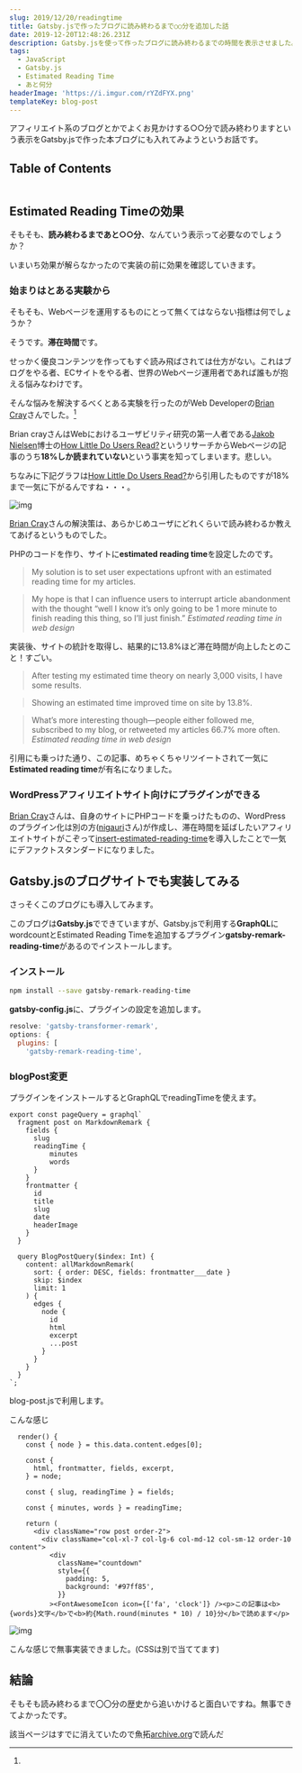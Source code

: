 ```yaml
---
slug: 2019/12/20/readingtime
title: Gatsby.jsで作ったブログに読み終わるまで○○分を追加した話
date: 2019-12-20T12:48:26.231Z
description: Gatsby.jsを使って作ったブログに読み終わるまでの時間を表示させました。ついでにEstimated Reading Timeの歴史も深ぼっていきます。
tags:
  - JavaScript
  - Gatsby.js
  - Estimated Reading Time
  - あと何分
headerImage: 'https://i.imgur.com/rYZdFYX.png'
templateKey: blog-post
---
```


アフィリエイト系のブログとかでよくお見かけする○○分で読み終わりますという表示をGatsby.jsで作った本ブログにも入れてみようというお話です。

## Table of Contents

```toc

```

## Estimated Reading Timeの効果

そもそも、**読み終わるまであと○○分**、なんていう表示って必要なのでしょうか？

いまいち効果が解らなかったので実装の前に効果を確認していきます。

### 始まりはとある実験から

そもそも、Webページを運用するものにとって無くてはならない指標は何でしょうか？

そうです。**滞在時間**です。

せっかく優良コンテンツを作ってもすぐ読み飛ばされては仕方がない。これはブログをやる者、ECサイトをやる者、世界のWebページ運用者であれば誰もが抱える悩みなわけです。

そんな悩みを解決するべくとある実験を行ったのがWeb Developerの[Brian Cray](https://www.linkedin.com/in/briancray)さんでした。[^gyotaku]

Brian crayさんはWebにおけるユーザビリティ研究の第一人者である[Jakob Nielsen](https://www.nngroup.com/people/jakob-nielsen/)博士の[How Little Do Users Read?](https://www.nngroup.com/articles/how-little-do-users-read/)というリサーチからWebページの記事のうち**18%しか読まれていない**という事実を知ってしまいます。悲しい。

ちなみに下記グラフは[How Little Do Users Read?](https://www.nngroup.com/articles/how-little-do-users-read/)から引用したものですが18%まで一気に下がるんですね・・・。

![img](https://media.nngroup.com/media/editor/alertbox/percent-of-text-read.gif)

[Brian Cray](https://www.linkedin.com/in/briancray)さんの解決策は、あらかじめユーザにどれくらいで読み終わるか教えてあげるというものでした。

PHPのコードを作り、サイトに**estimated reading time**を設定したのです。

> My solution is to set user expectations upfront with an estimated reading time for my articles. 

> My hope is that I can influence users to interrupt article abandonment with the thought “well I know it’s only going to be 1 more minute to finish reading this thing, so I’ll just finish.” <cite>Estimated reading time in web design</cite>

実装後、サイトの統計を取得し、結果的に13.8%ほど滞在時間が向上したとのこと！すごい。

> After testing my estimated time theory on nearly 3,000 visits, I have some results. 

> Showing an estimated time improved time on site by 13.8%. 

> What’s more interesting though—people either followed me, subscribed to my blog, or retweeted my articles 66.7% more often. <cite>Estimated reading time in web design</cite>

引用にも乗っけた通り、この記事、めちゃくちゃリツイートされて一気に**Estimated reading time**が有名になりました。

### WordPressアフィリエイトサイト向けにプラグインができる

[Brian Cray](https://www.linkedin.com/in/briancray)さんは、自身のサイトにPHPコードを乗っけたものの、WordPressのプラグイン化は別の方([nigauri](https://www.nigauri.me/)さん)が作成し、滞在時間を延ばしたいアフィリエイトサイトがこぞって[insert-estimated-reading-time](https://ja.wordpress.org/plugins/insert-estimated-reading-time/)を導入したことで一気にデファクトスタンダードになりました。

## Gatsby.jsのブログサイトでも実装してみる

さっそくこのブログにも導入してみます。

このブログは**Gatsby.js**でできていますが、Gatsby.jsで利用する**GraphQL**にwordcountとEstimated Reading Timeを追加するプラグイン**gatsby-remark-reading-time**があるのでインストールします。

### インストール

```bash
npm install --save gatsby-remark-reading-time
```

**gatsby-config.js**に、プラグインの設定を追加します。

```javascript
resolve: 'gatsby-transformer-remark',
options: {
  plugins: [
    'gatsby-remark-reading-time',
```

### blogPost変更

プラグインをインストールするとGraphQLでreadingTimeを使えます。

```javascript{numberLines: 1}{5-7}
export const pageQuery = graphql`
  fragment post on MarkdownRemark {
    fields {
      slug
      readingTime {
          minutes
          words
      }
    }
    frontmatter {
      id
      title
      slug
      date
      headerImage
    }
  }

  query BlogPostQuery($index: Int) {
    content: allMarkdownRemark(
      sort: { order: DESC, fields: frontmatter___date }
      skip: $index
      limit: 1
    ) {
      edges {
        node {
          id
          html
          excerpt
          ...post
        }
      }
    }
  }
`;
```

blog-post.jsで利用します。

こんな感じ

```javascript{numberLines: 1}{21}
  render() {
    const { node } = this.data.content.edges[0];

    const {
      html, frontmatter, fields, excerpt,
    } = node;

    const { slug, readingTime } = fields;

    const { minutes, words } = readingTime;

    return (
      <div className="row post order-2">
        <div className="col-xl-7 col-lg-6 col-md-12 col-sm-12 order-10 content">
          <div
            className="countdown"
            style={{
              padding: 5,
              background: '#97ff85',
            }}
          ><FontAwesomeIcon icon={['fa', 'clock']} /><p>この記事は<b>{words}文字</b>で<b>約{Math.round(minutes * 10) / 10}分</b>で読めます</p>
```

![img](https://i.imgur.com/rYZdFYX.png)

こんな感じで無事実装できました。(CSSは別で当ててます)

## 結論

そもそも読み終わるまで〇〇分の歴史から追いかけると面白いですね。無事できてよかったです。

[^gyotaku]:
  該当ページはすでに消えていたので魚拓[archive.org](http://web.archive.org/web/20120414184643/http://briancray.com/2010/04/09/estimated-reading-time-web-design/)で読んだ




